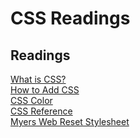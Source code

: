 # CSS Readings

## Readings

[What is CSS?](https://developer.mozilla.org/en-US/docs/Learn/CSS/First_steps/What_is_CSS) <br>
[How to Add CSS](https://www.w3schools.com/css/css_howto.asp) <br>
[CSS Color](https://www.w3schools.com/cssref/pr_text_color.asp) <br>
[CSS Reference](https://developer.mozilla.org/en-US/docs/Web/CSS/Reference) <br>
[Myers Web Reset Stylesheet](https://meyerweb.com/eric/tools/css/reset/) <br>
